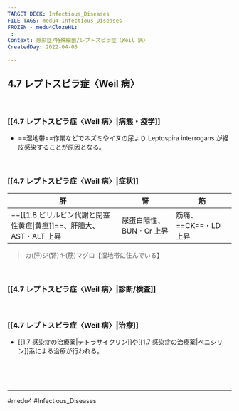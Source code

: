 ```yaml
---
TARGET DECK: Infectious_Diseases
FILE TAGS: medu4 Infectious_Diseases
FROZEN - medu4ClozeHL:
 : 
Context: 感染症/特殊細菌/レプトスピラ症〈Weil 病〉
CreatedDay: 2022-04-05

---
```


## 4.7 レプトスピラ症〈Weil 病〉

<br>

### [[4.7 レプトスピラ症〈Weil 病〉|病態・疫学]]
* ==湿地帯==作業などでネズミやイヌの尿より Leptospira interrogans が経皮感染することが原因となる。
<!--ID: 1649375532176-->


<br>

### [[4.7 レプトスピラ症〈Weil 病〉|症状]]
|肝|腎|筋|
|---|---|---|
|==[[1.8 ビリルビン代謝と閉塞性黄疸\|黄疸]]==、肝腫大、AST・ALT 上昇|尿蛋白陽性、 BUN・Cr 上昇|筋痛、==CK==・LD 上昇|
<!--ID: 1649375532183-->

>カ(肝)ジ(腎)キ(筋)マグロ【湿地帯に住んでいる】



<br>

### [[4.7 レプトスピラ症〈Weil 病〉|診断/検査]]


<br>

### [[4.7 レプトスピラ症〈Weil 病〉|治療]]
* [[1.7 感染症の治療薬|テトラサイクリン]]や[[1.7 感染症の治療薬|ペニシリン]]系による治療が行われる。
 

<br><br><br>

---
#medu4 #Infectious_Diseases